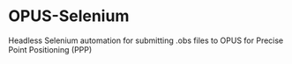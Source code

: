 # OPUS-Selenium
Headless Selenium automation for submitting .obs files to OPUS for Precise Point Positioning (PPP)
